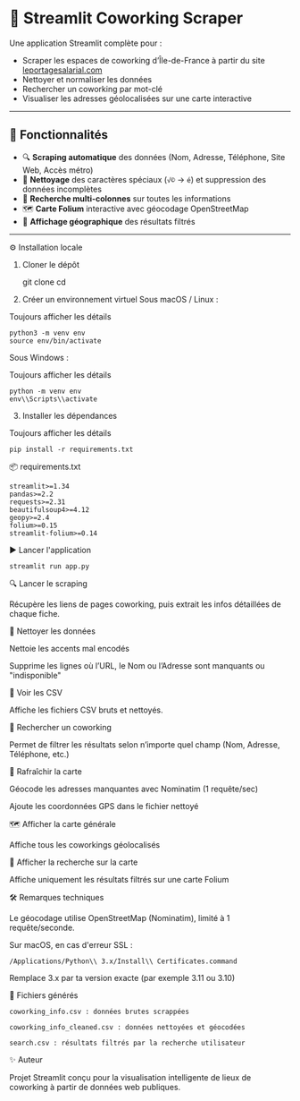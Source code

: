 # 🏢 Streamlit Coworking Scraper

Une application Streamlit complète pour :
- Scraper les espaces de coworking d’Île-de-France à partir du site [leportagesalarial.com](https://www.leportagesalarial.com/coworking/)
- Nettoyer et normaliser les données
- Rechercher un coworking par mot-clé
- Visualiser les adresses géolocalisées sur une carte interactive

---

## 🚀 Fonctionnalités

- 🔍 **Scraping automatique** des données (Nom, Adresse, Téléphone, Site Web, Accès métro)
- 🧹 **Nettoyage** des caractères spéciaux (`√©` → `é`) et suppression des données incomplètes
- 🔎 **Recherche multi-colonnes** sur toutes les informations
- 🗺️ **Carte Folium** interactive avec géocodage OpenStreetMap
- 📍 **Affichage géographique** des résultats filtrés

---

⚙️ Installation locale

1. Cloner le dépôt

    git clone <url-du-repo>
    cd <nom-du-dossier>

2. Créer un environnement virtuel
Sous macOS / Linux :

Toujours afficher les détails

    python3 -m venv env
    source env/bin/activate

Sous Windows :

Toujours afficher les détails

    python -m venv env
    env\\Scripts\\activate

3. Installer les dépendances

Toujours afficher les détails

    pip install -r requirements.txt

📦 requirements.txt

    streamlit>=1.34
    pandas>=2.2
    requests>=2.31
    beautifulsoup4>=4.12
    geopy>=2.4
    folium>=0.15
    streamlit-folium>=0.14

▶️ Lancer l'application

    streamlit run app.py

🔍 Lancer le scraping

Récupère les liens de pages coworking, puis extrait les infos détaillées de chaque fiche.

🧹 Nettoyer les données

Nettoie les accents mal encodés

Supprime les lignes où l’URL, le Nom ou l’Adresse sont manquants ou "indisponible"

📄 Voir les CSV

Affiche les fichiers CSV bruts et nettoyés.

🔎 Rechercher un coworking

Permet de filtrer les résultats selon n’importe quel champ (Nom, Adresse, Téléphone, etc.)

🔄 Rafraîchir la carte

Géocode les adresses manquantes avec Nominatim (1 requête/sec)

Ajoute les coordonnées GPS dans le fichier nettoyé

🗺️ Afficher la carte générale

Affiche tous les coworkings géolocalisés

📍 Afficher la recherche sur la carte

Affiche uniquement les résultats filtrés sur une carte Folium

🛠 Remarques techniques

Le géocodage utilise OpenStreetMap (Nominatim), limité à 1 requête/seconde.

Sur macOS, en cas d'erreur SSL :

    /Applications/Python\\ 3.x/Install\\ Certificates.command

Remplace 3.x par ta version exacte (par exemple 3.11 ou 3.10)

📁 Fichiers générés

    coworking_info.csv : données brutes scrappées

    coworking_info_cleaned.csv : données nettoyées et géocodées

    search.csv : résultats filtrés par la recherche utilisateur

✨ Auteur

Projet Streamlit conçu pour la visualisation intelligente de lieux de coworking à partir de données web publiques.